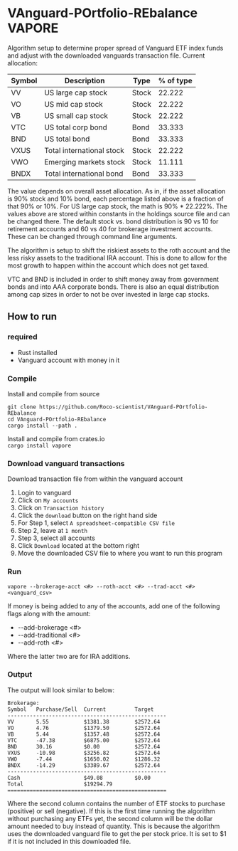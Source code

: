 # VAnguard-POrtfolio-REbalance VAPORE
Algorithm setup to determine proper spread of Vanguard ETF index funds and adjust with the downloaded vanguards transaction file.  Current allocation:  
  
|Symbol|Description              |Type |% of type|
|------|-------------------------|-----|---------|
|VV    |US large cap stock       |Stock|22.222   |
|VO    |US mid cap stock         |Stock|22.222   |
|VB    |US small cap stock       |Stock|22.222   |
|VTC   |US total corp bond       |Bond |33.333   |
|BND   |US total bond            |Bond |33.333   |
|VXUS  |Total international stock|Stock|22.222   |
|VWO   |Emerging markets stock   |Stock|11.111   |
|BNDX  |Total international bond |Bond |33.333   |
  
The value depends on overall asset allocation.  As in, if the asset allocation is 90% stock and 10% bond, each percentage listed above is
a fraction of that 90% or 10%. For US large cap stock, the math is 90% * 22.222%.  The values above are stored within
constants in the holdings source file and can be changed there.  The default stock vs. bond distribution
is 90 vs 10 for retirement accounts and 60 vs 40 for brokerage investment accounts.  These can be changed 
through command line arguments.  
  
The algorithm is setup to shift the riskiest assets to the roth account
and the less risky assets to the traditional IRA account.  This is done to allow for the most growth to happen
within the account which does not get taxed.  
  
VTC and BND is included in order to shift money away from government bonds and into AAA corporate bonds.
There is also an equal distribution among cap sizes in order to not be over invested in large cap stocks.

## How to run
### required
- Rust installed
- Vanguard account with money in it

### Compile
Install and compile from source  
```
git clone https://github.com/Roco-scientist/VAnguard-POrtfolio-REbalance
cd VAnguard-POrtfolio-REbalance
cargo install --path .
```
  

Install and compile from crates.io  
`cargo install vapore`

### Download vanguard transactions

Download transaction file from within the vanguard account  
1. Login to vanguard
2. Click on `My accounts`
3. Click on `Transaction history`
4. Click the `download` button on the right hand side
5. For Step 1, select `A spreadsheet-compatible CSV file`
6. Step 2, leave at `1 month`
7. Step 3, select all accounts
8. Click `Download` located at the bottom right
9. Move the downloaded CSV file to where you want to run this program

### Run
`vapore --brokerage-acct <#> --roth-acct <#> --trad-acct <#> <vanguard_csv>`  
  
If money is being added to any of the accounts, add one of the following flags along with the amount:
- --add-brokerage <#>
- --add-traditional <#>
- --add-roth <#>  
  
Where the latter two are for IRA additions.  

### Output
The output will look similar to below:  
```
Brokerage:
Symbol   Purchase/Sell  Current         Target
--------------------------------------------------
VV       5.55           $1381.38        $2572.64
VO       4.76           $1379.50        $2572.64
VB       5.44           $1357.48        $2572.64
VTC      -47.38         $6875.00        $2572.64
BND      30.16          $0.00           $2572.64
VXUS     -10.98         $3256.82        $2572.64
VWO      -7.44          $1650.02        $1286.32
BNDX     -14.29         $3389.67        $2572.64
--------------------------------------------------
Cash                    $49.08          $0.00
Total                   $19294.79
==================================================

```
  
Where the second column contains the number of ETF stocks to purchase (positive) or sell (negative).
If this is the first time running the algorithm without purchasing any ETFs yet, the second column will
be the dollar amount needed to buy instead of quantity.  This is because the algorithm uses the downloaded
vanguard file to get the per stock price.  It is set to $1 if it is not included in this downloaded file.
